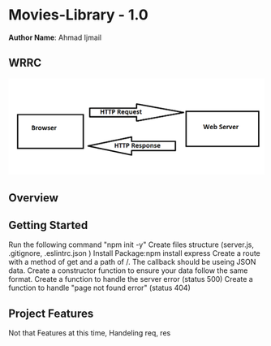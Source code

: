 # Movies-Library - 1.0

**Author Name**: Ahmad Ijmail

## WRRC
![](WRRC.png)

## Overview

## Getting Started

Run the following command "npm init -y"
Create files structure (server.js, .gitignore, .eslintrc.json )
Install Package:npm install express
Create a route with a method of get and a path of /. The callback should be useing JSON data.
Create a constructor function to ensure your data follow the same format.
Create a function to handle the server error (status 500)
Create a function to handle "page not found error" (status 404)

## Project Features
Not that Features at this time, Handeling req, res